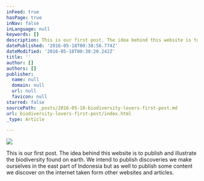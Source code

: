 ```yaml
---
inFeed: true
hasPage: true
inNav: false
inLanguage: null
keywords: []
description: This is our first post. The idea behind this website is to publish and illustrate the biodiversity found on earth. We intend to publish discoveries we make ourselves in the east part of Indonesia but as well to publish some content we discover on the internet taken form other websites and articles.
datePublished: '2016-05-18T00:38:56.774Z'
dateModified: '2016-05-18T00:38:20.242Z'
title: ''
author: []
authors: []
publisher:
  name: null
  domain: null
  url: null
  favicon: null
starred: false
sourcePath: _posts/2016-05-18-biodiversity-lovers-first-post.md
url: biodiversity-lovers-first-post/index.html
_type: Article

---
```

![](https://the-grid-user-content.s3-us-west-2.amazonaws.com/c9e76141-74f6-420e-a4e1-57296931c605.jpg)

This is our first post. The idea behind this website is to publish and illustrate the biodiversity found on earth. We intend to publish discoveries we make ourselves in the east part of Indonesia but as well to publish some content we discover on the internet taken form other websites and articles.